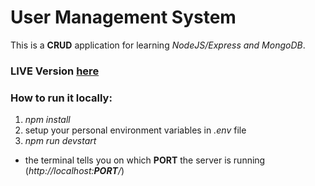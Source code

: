 # User Management System

This is a **CRUD** application for learning *NodeJS/Express and MongoDB*.

### LIVE Version [here](https://shrouded-tor-17546.herokuapp.com/)

### How to run it locally:
1. *npm install*
2. setup your personal environment variables in *.env* file
3. *npm run devstart*
  - the terminal tells you on which **PORT** the server is running (*http://localhost:**PORT**/*)